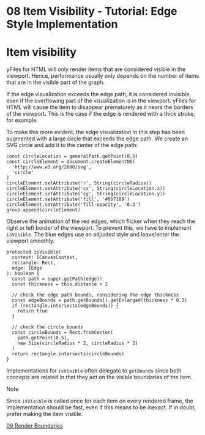 <!--
 //////////////////////////////////////////////////////////////////////////////
 // @license
 // This file is part of yFiles for HTML 2.6.0.3.
 // Use is subject to license terms.
 //
 // Copyright (c) 2000-2024 by yWorks GmbH, Vor dem Kreuzberg 28,
 // 72070 Tuebingen, Germany. All rights reserved.
 //
 //////////////////////////////////////////////////////////////////////////////
-->
# 08 Item Visibility - Tutorial: Edge Style Implementation

# Item visibility

yFiles for HTML will only render items that are considered visible in the viewport. Hence, performance usually only depends on the number of items that are in the visible part of the graph.

If the edge visualization exceeds the edge path, it is considered invisible, even if the overflowing part of the visualization is in the viewport. yFiles for HTML will cause the item to disappear prematurely as it nears the borders of the viewport. This is the case if the edge is rendered with a thick stroke, for example.

To make this more evident, the edge visualization in this step has been augmented with a large circle that exceeds the edge path. We create an SVG circle and add it to the center of the edge path:

```
const circleLocation = generalPath.getPoint(0.5)
const circleElement = document.createElementNS(
  'http://www.w3.org/2000/svg',
  'circle'
)
circleElement.setAttribute('r', String(circleRadius))
circleElement.setAttribute('cx', String(circleLocation.x))
circleElement.setAttribute('cy', String(circleLocation.y))
circleElement.setAttribute('fill', '#0b7189')
circleElement.setAttribute('fill-opacity', '0.3')
group.append(circleElement)
```

Observe the animation of the red edges, which flicker when they reach the right or left border of the viewport. To prevent this, we have to implement `isVisible`. The blue edges use an adjusted style and leave/enter the viewport smoothly.

```
protected isVisible(
  context: ICanvasContext,
  rectangle: Rect,
  edge: IEdge
): boolean {
  const path = super.getPath(edge)!
  const thickness = this.distance + 2

  // check the edge path bounds, considering the edge thickness
  const edgeBounds = path.getBounds().getEnlarged(thickness * 0.5)
  if (rectangle.intersects(edgeBounds)) {
    return true
  }

  // check the circle bounds
  const circleBounds = Rect.fromCenter(
    path.getPoint(0.5),
    new Size(circleRadius * 2, circleRadius * 2)
  )
  return rectangle.intersects(circleBounds)
}
```

Implementations for `isVisible` often delegate to `getBounds` since both concepts are related in that they act on the visible boundaries of the item.

Note

Since `isVisible` is called once for each item on every rendered frame, the implementation should be fast, even if this means to be inexact. If in doubt, prefer making the item visible.

[09 Render Boundaries](../../tutorial-style-implementation-edge/09-bounds/)
